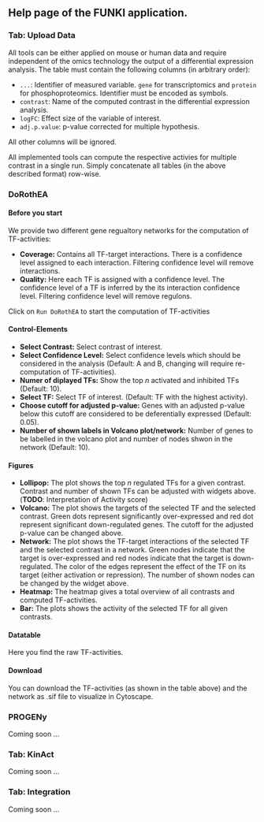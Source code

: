 ## Help page of the FUNKI application.
### Tab: Upload Data
All tools can be either applied on mouse or human data and require independent of the omics technology the output of a differential expression analysis. The table must contain the following columns (in arbitrary order): 
 
* `...`: Identifier of measured variable. `gene` for transcriptomics and `protein` for phosphoproteomics. Identifier must be encoded as symbols.
* `contrast`: Name of the computed contrast in the differential expression analysis.
* `logFC`: Effect size of the variable of interest.
* `adj.p.value`: p-value corrected for multiple hypothesis.

All other columns will be ignored.

All implemented tools can compute the respective activies for multiple contrast in a single run. Simply concatenate all tables (in the above described format) row-wise.

### DoRothEA
#### Before you start
We provide two different gene regualtory networks for the computation of TF-activities:

* **Coverage:** Contains all TF-target interactions. There is a confidence level assigned to each interaction. Filtering confidence level will remove interactions.
* **Quality:** Here each TF is assigned with a confidence level. The confidence level of a TF is inferred by the its interaction confidence level. Filtering confidence level will remove regulons.

Click on `Run DoRothEA` to start the computation of TF-activities

#### Control-Elements

* **Select Contrast:** Select contrast of interest.
* **Select Confidence Level:** Select confidence levels which should be considered in the analysis (Default: A and B, changing will require re-computation of TF-activities). 
* **Numer of diplayed TFs:** Show the top *n* activated and inhibited TFs (Default: 10).
* **Select TF:** Select TF of interest. (Default: TF with the highest activity).
* **Choose cutoff for adjusted p-value:** Genes with an adjusted p-value below this cutoff are considered to be deferentially expressed (Default: 0.05).
* **Number of shown labels in Volcano plot/network:** Number of genes to be labelled in the volcano plot and number of nodes shwon in the network (Default: 10).

#### Figures
* **Lollipop:** The plot shows the top *n* regulated TFs for a given contrast. Contrast and number of shown TFs can be adjusted with widgets above. (**TODO**: Interpretation of Activity score)
* **Volcano:** The plot shows the targets of the selected TF and the selected contrast. Green dots represent significantly over-expressed and red dot represent significant down-regulated genes. The cutoff for the adjusted p-value can be changed above.
* **Network:** The plot shows the TF-target interactions of the selected TF and the selected contrast in a network. Green nodes indicate that the target is over-expressed and red nodes indicate that the target is down-regulated. The color of the edges represent the effect of the TF on its target (either activation or repression). The number of shown nodes can be changed by the widget above.
* **Heatmap:** The heatmap gives a total overview of all contrasts and computed TF-activities.
* **Bar:** The plots shows the activity of the selected TF for all given contrasts.

#### Datatable
Here you find the raw TF-activities.

#### Download
You can download the TF-activities (as shown in the table above) and the network as .sif file to visualize in Cytoscape.

### PROGENy
Coming soon ...

### Tab: KinAct
Coming soon ...

### Tab: Integration 
Coming soon ...


